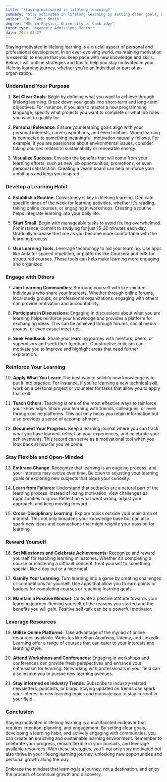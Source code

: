 ```yaml
---
title: "Staying motivated in lifelong learning?"
summary: "Stay motivated in lifelong learning by setting clear goals, understanding your purpose, and adopting effective strategies for personal and professional growth."
author: "Dr. James Smith"
degree: "MSc in Physics, University of Cambridge"
tutor_type: "Academic Admissions Mentor"
date: 2024-05-27
---
```


Staying motivated in lifelong learning is a crucial aspect of personal and professional development. In an ever-evolving world, maintaining motivation is essential to ensure that you keep pace with new knowledge and skills. Below, I will outline strategies and tips to help you stay motivated in your lifelong learning journey, whether you're an individual or part of an organization.

### Understand Your Purpose

1. **Set Clear Goals**: Begin by defining what you want to achieve through lifelong learning. Break down your goals into short-term and long-term objectives. For instance, if you aim to master a new programming language, specify what projects you want to complete or what job roles you want to qualify for.

2. **Personal Relevance**: Ensure your learning goals align with your personal interests, career aspirations, and even hobbies. When learning is connected to something meaningful, motivation naturally follows. For example, if you are passionate about environmental issues, consider taking courses related to sustainability or renewable energy.

3. **Visualize Success**: Envision the benefits that will come from your learning efforts, such as new job opportunities, promotions, or even personal satisfaction. Creating a vision board can help reinforce your ambitions and keep you inspired.

### Develop a Learning Habit

4. **Establish a Routine**: Consistency is key in lifelong learning. Dedicate specific times of the week for learning activities, whether it's reading, taking online courses, or engaging in workshops. Creating a routine helps integrate learning into your daily life.

5. **Start Small**: Begin with manageable tasks to avoid feeling overwhelmed. For instance, commit to studying for just 15-30 minutes each day. Gradually increase the time as you become more comfortable with the learning process.

6. **Use Learning Tools**: Leverage technology to aid your learning. Use apps like Anki for spaced repetition, or platforms like Coursera and edX for structured courses. These tools can help make learning more engaging and organized.

### Engage with Others

7. **Join Learning Communities**: Surround yourself with like-minded individuals who share your interests. Whether through online forums, local study groups, or professional organizations, engaging with others can provide motivation and accountability.

8. **Participate in Discussions**: Engaging in discussions about what you are learning helps reinforce your knowledge and provides a platform for exchanging ideas. This can be achieved through forums, social media groups, or even casual meet-ups.

9. **Seek Feedback**: Share your learning journey with mentors, peers, or supervisors and seek their feedback. Constructive criticism can motivate you to improve and highlight areas that need further exploration.

### Reinforce Your Learning

10. **Apply What You Learn**: The best way to solidify new knowledge is to put it into practice. For instance, if you're learning a new technical skill, work on a personal project or volunteer for tasks that allow you to apply that skill.

11. **Teach Others**: Teaching is one of the most effective ways to reinforce your knowledge. Share your learning with friends, colleagues, or even through online platforms. This not only helps you retain information but also provides a sense of accomplishment.

12. **Document Your Progress**: Keep a learning journal where you can track what you have learned, reflect on your experiences, and celebrate your achievements. This record can serve as a motivational tool when you look back at how far you've come.

### Stay Flexible and Open-Minded

13. **Embrace Change**: Recognize that learning is an ongoing process, and your interests may evolve over time. Be open to adjusting your learning goals or exploring new subjects that pique your curiosity.

14. **Learn from Failures**: Understand that setbacks are a natural part of the learning process. Instead of losing motivation, view challenges as opportunities to grow. Reflect on what went wrong, adjust your approach, and keep moving forward.

15. **Cross-Disciplinary Learning**: Explore topics outside your main area of interest. This not only broadens your knowledge base but can also spark new ideas and connections that might reignite your passion for learning.

### Reward Yourself

16. **Set Milestones and Celebrate Achievements**: Recognize and reward yourself for reaching learning milestones. Whether it’s completing a course or mastering a difficult concept, treat yourself to something special, like a day out or a nice meal.

17. **Gamify Your Learning**: Turn learning into a game by creating challenges or competitions for yourself. Use apps that allow you to earn points or badges for completing courses or reaching learning goals.

18. **Maintain a Positive Mindset**: Cultivate a positive attitude towards your learning journey. Remind yourself of the reasons you started and the benefits you will gain. Positive self-talk can be a powerful motivator.

### Leverage Resources

19. **Utilize Online Platforms**: Take advantage of the myriad of online resources available. Websites like Khan Academy, Udemy, and LinkedIn Learning offer a range of courses that can cater to your interests and learning style.

20. **Attend Workshops and Conferences**: Engaging in workshops and conferences can provide fresh perspectives and enhance your enthusiasm for learning. Networking with professionals in your field can also inspire you to pursue new learning avenues.

21. **Stay Informed on Industry Trends**: Subscribe to industry-related newsletters, podcasts, or blogs. Staying updated on trends can spark your interest in new learning topics and motivate you to stay current in your field.

### Conclusion

Staying motivated in lifelong learning is a multifaceted endeavor that requires intention, planning, and engagement. By setting clear goals, developing a learning habit, and actively engaging with communities, you can create an enriching and sustainable learning environment. Remember to celebrate your progress, remain flexible in your pursuits, and leverage available resources. With these strategies, you’ll not only stay motivated but also thrive in your lifelong learning journey, unlocking new opportunities and personal growth along the way. 

Embrace the mindset that learning is a journey, not a destination, and enjoy the process of continual growth and discovery.
    